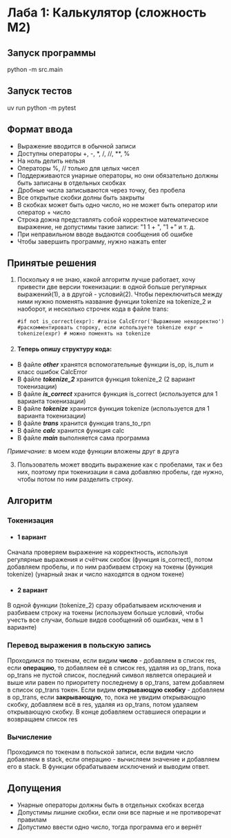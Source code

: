 # Лаба 1: Калькулятор (сложность M2)

## Запуск программы
python -m src.main

## Запуск тестов
uv run python -m pytest

## Формат ввода
* Выражение вводится в обычной записи
* Доступны операторы +, -, *, /, //, **, %
* На ноль делить нельзя
* Операторы %, // только для целых чисел
* Поддерживаются унарные операторы, но они обязательно должны быть записаны в отдельных скобках
* Дробные числа записываются через точку, без пробела
* Все открытые скобки долны быть закрыты
* В скобках может быть одно число, но не может быть оператор или оператор + число
* Строка дожна представлять собой корректное математическое выражение, не допустимы такие записи: "1 1 + ", "1 +" и т. д.
* При неправильном вводе выдаются сообщения об ошибке
* Чтобы завершить программу, нужно нажать enter

## Принятые решения
1. Поскольку я не знаю, какой алгоритм лучше работает, хочу привести две версии токенизации: в одной больше регулярных выражений(1), а в другой - условий(2).
Чтобы переключиться между ними нужно поменять название функции tokenize на tokenize_2 и наоборот, и несколько строчек кода в файле trans:

    `#if not is_correct(expr):
        #raise CalcError('Выражение некорректно') #раскомментировать стороку, если используете tokenize
    expr = tokenize(expr) # можно поменять на tokenize`
2. #### Теперь опишу структуру кода: 
* В файле **_other_** хранятся вспомогательные функции is_op, is_num и класс ошибок CalcError
* В файле **_tokenize_2_** хранится функция tokenize_2 (2 вариант токенизации)
* В файле **_is_correct_** хранится функция is_correct (используется для 1 варианта токенизации)
* В файле **_tokenize_** хранится функция tokenize (используется для 1 варианта токенизации)
* В файле **_trans_** хранится функция trans_to_rpn
* В файле **_calc_** хранится функция calc
* В файле **_main_** выполняется сама программа

_Примечание:_ в моем коде функции вложены друг в друга

3. Пользователь может вводить выражение как с пробелами, так и без них, поэтому при токенизации я сама добавляю пробелы, 
где нужно, чтобы потом по ним разделить строку.


## Алгоритм

### Токенизация

* #### 1 вариант
Сначала проверяем выражение на корректность, 
используя регулярные выражения и счётчик скобок (функция is_correct), 
потом добавляем пробелы, и по ним разбиваем строку на токены (функция tokenize) 
(унарный знак и число находятся в одном токене)
* #### 2 вариант
В одной функции (tokenize_2) сразу обрабатываем 
исключения и разбиваем строку на токены
(используем больше условий, чтобы учесть все случаи, больше видов 
сообщений об ошибках, чем в 1 варианте)

### Перевод выражения в польскую запись
Проходимся по токенам, если видим **число** - добавляем в список res,
если **операцию**, то добавляем её в список res, удаляя из op_trans,
пока op_trans не пустой список, последний символ является операцией 
и выше или равен по приоритету последнему в op_trans, 
затем добавляем в список op_trans токен.
Если видим **открывающую скобку** - добавляем в op_trans, 
если **закрывающую**, то, пока не увидим открывающую скобку, 
добавляем всё в res, удаляя из op_trans, потом удаляем открывающую скобку.
В конце добавляем оставшиеся операции и возвращаем список res

### Вычисление
Проходимся по токенам в польской записи, если видим число 
добавляем в stack, если операцию - вычисляем значение 
и добавляем его в stack. В функции обрабатываем 
исключений и выводим ответ.

## Допущения
* Унарные операторы должны быть в отдельных скобках всегда
* Допустимы лишние скобки, если они все парные и не противоречат правилам
* Допустимо ввести одно число, тогда программа его и вернёт

